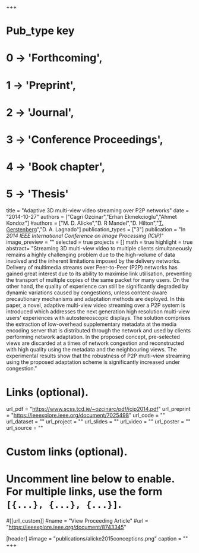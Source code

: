 +++
# Pub_type key
# 0 -> 'Forthcoming',
# 1 -> 'Preprint',
# 2 -> 'Journal',
# 3 -> 'Conference Proceedings',
# 4 -> 'Book chapter',
# 5 -> 'Thesis'

title = "Adaptive 3D multi-view video streaming over P2P networks"
date = "2014-10-27"
authors = ["Cagri Ozcinar","Erhan Ekmekcioglu","Ahmet Kondoz"]
#authors = ["M. D. Alicke","D. R Mandel","D. Hilton","[T. Gerstenberg](https://tobiasgerstenberg.github.io/)","D. A. Lagnado"]
publication_types = ["3"]
publication = "In *2014 IEEE International Conference on Image Processing (ICIP)*"
image_preview = ""
selected = true
projects = []
math = true
highlight = true
abstract= "Streaming 3D multi-view video to multiple clients simultaneously remains a highly challenging problem due to the high-volume of data involved and the inherent limitations imposed by the delivery networks. Delivery of multimedia streams over Peer-to-Peer (P2P) networks has gained great interest due to its ability to maximise link utilisation, preventing the transport of multiple copies of the same packet for many users. On the other hand, the quality of experience can still be significantly degraded by dynamic variations caused by congestions, unless content-aware precautionary mechanisms and adaptation methods are deployed. In this paper, a novel, adaptive multi-view video streaming over a P2P system is introduced which addresses the next generation high resolution multi-view users' experiences with autostereoscopic displays. The solution comprises the extraction of low-overhead supplementary metadata at the media encoding server that is distributed through the network and used by clients performing network adaptation. In the proposed concept, pre-selected views are discarded at a times of network congestion and reconstructed with high quality using the metadata and the neighbouring views. The experimental results show that the robustness of P2P multi-view streaming using the proposed adaptation scheme is significantly increased under congestion."

# Links (optional).
url_pdf = "https://www.scss.tcd.ie/~ozcinarc/pdf/icip2014.pdf"
url_preprint = "https://ieeexplore.ieee.org/document/7025498"
url_code = ""
url_dataset = ""
url_project = ""
url_slides = ""
url_video = ""
url_poster = ""
url_source = ""

# Custom links (optional).
#   Uncomment line below to enable. For multiple links, use the form `[{...}, {...}, {...}]`.
#[[url_custom]]
#name = "View Proceeding Article"
#url = "https://ieeexplore.ieee.org/document/8743345"

[header]
#image = "publications/alicke2015conceptions.png"
caption = ""
+++


